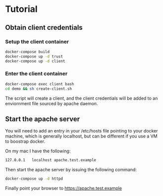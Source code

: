 # Tutorial

## Obtain client credentials

### Setup the client container

```bash
docker-compose build
docker-compose up -d trust
docker-compose up -d client
```

### Enter the client container

```bash
docker-compose exec client bash
cd demo && sh create-client.sh
```

The script will create a client, and the client credentials will be added to 
an enviornment file sourced by apache daemon.

## Start the apache server

You will need to add an entry in your /etc/hosts file pointing to your docker
machine, which is generally localhost, but can be different if you use a VM to
boostrap docker.

On my mac I have the following:

```bash
127.0.0.1	localhost apache.test.example
```

Then start the apache server by issuing the following command:

```bash
docker-compose up -d httpd
```

Finally point your browser to https://apache.test.example

